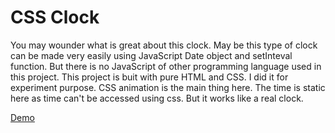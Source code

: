 # CSS Clock

You may wounder what is great about this clock. May be this type of clock can be made very easily using JavaScript Date object and setInteval function. But there is no JavaScript of other programming language used in this project. This project is buit with pure HTML and CSS. I did it for experiment purpose. CSS animation is the main thing here. The time is static here as time can't be accessed using css. But it works like a real clock.

[Demo](https://srshubho26.github.io/css-clock)